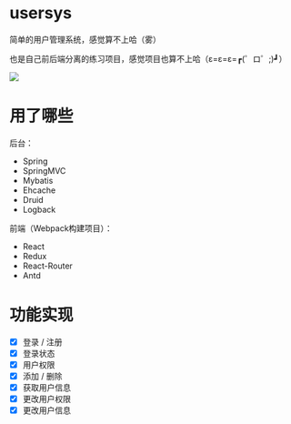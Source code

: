 # usersys
简单的用户管理系统，感觉算不上哈（雾）

也是自己前后端分离的练习项目，感觉项目也算不上哈（ε=ε=ε=┏(゜ロ゜;)┛）

![](http://i1.piimg.com/567571/1925fd34e6c7bf02.png)

# 用了哪些
后台：
* Spring
* SpringMVC
* Mybatis
* Ehcache
* Druid
* Logback

前端（Webpack构建项目）：
* React
* Redux
* React-Router
* Antd

# 功能实现
- [x] 登录 / 注册
- [x] 登录状态
- [x] 用户权限
- [x] 添加 / 删除
- [x] 获取用户信息
- [x] 更改用户权限
- [x] 更改用户信息
